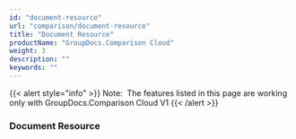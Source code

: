 ```yaml
---
id: "document-resource"
url: "comparison/document-resource"
title: "Document Resource"
productName: "GroupDocs.Comparison Cloud"
weight: 3
description: ""
keywords: ""
---
```


{{< alert style="info" >}}
Note:  The features listed in this page are working only with GroupDocs.Comparison Cloud V1
{{< /alert >}}

### Document Resource ###



